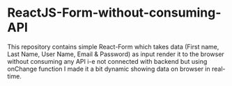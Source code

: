 # ReactJS-Form-without-consuming-API
This repository contains simple React-Form which takes data (First name, Last Name, User Name, Email &amp; Password) as input render it to the browser without consuming any API i-e not connected with backend but using onChange function I made it a bit dynamic showing data on browser in real-time. 
